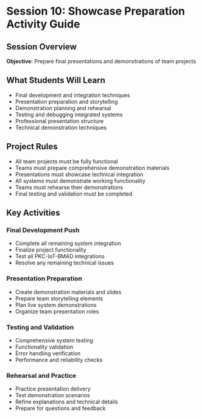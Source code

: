 # Session 10: Showcase Preparation Activity Guide

## **Session Overview**
**Objective**: Prepare final presentations and demonstrations of team projects

## **What Students Will Learn**
- Final development and integration techniques
- Presentation preparation and storytelling
- Demonstration planning and rehearsal
- Testing and debugging integrated systems
- Professional presentation structure
- Technical demonstration techniques

## **Project Rules**
- All team projects must be fully functional
- Teams must prepare comprehensive demonstration materials
- Presentations must showcase technical integration
- All systems must demonstrate working functionality
- Teams must rehearse their demonstrations
- Final testing and validation must be completed

## **Key Activities**

### **Final Development Push**
- Complete all remaining system integration
- Finalize project functionality
- Test all PKC-IoT-BMAD integrations
- Resolve any remaining technical issues

### **Presentation Preparation**
- Create demonstration materials and slides
- Prepare team storytelling elements
- Plan live system demonstrations
- Organize team presentation roles

### **Testing and Validation**
- Comprehensive system testing
- Functionality validation
- Error handling verification
- Performance and reliability checks

### **Rehearsal and Practice**
- Practice presentation delivery
- Test demonstration scenarios
- Refine explanations and technical details
- Prepare for questions and feedback

